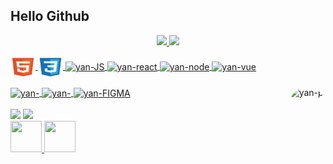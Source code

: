 ## Hello Github 
<div align="center">
  <a href="https://github.com/Yan-pi">
  <img height="150em" src="https://github-readme-stats.vercel.app/api?username=Yan-pi&show_icons=true&theme=dark&include_all_commits=true&count_private=true"/>
  <img height="150em" src="https://github-readme-stats.vercel.app/api/top-langs/?username=Yan-pi&layout=compact&langs_count=7&theme=dark"/>
</div>
<div style="display: inline_block"><br>
 
 
  
  <img align="center" alt="yan-HTML" height="30" width="40" src="https://raw.githubusercontent.com/devicons/devicon/master/icons/html5/html5-original.svg">
  <img align="center" alt="yan-CSS" height="30" width="40" src="https://raw.githubusercontent.com/devicons/devicon/master/icons/css3/css3-original.svg">
  <img align="center" alt="yan-JS" height="30" width="40"  src="https://cdn.jsdelivr.net/gh/devicons/devicon/icons/javascript/javascript-original.svg" />
  <img align="center" alt="yan-react" heigh="30" width="40" src="https://cdn.jsdelivr.net/gh/devicons/devicon/icons/react/react-original.svg" />
  <img align="center" alt="yan-node" heigh="30" width="40"  src="https://cdn.jsdelivr.net/gh/devicons/devicon/icons/nodejs/nodejs-original.svg" />
  <img align="center" alt="yan-vue" heigh="30" width="40"  src="https://cdn.jsdelivr.net/gh/devicons/devicon/icons/vuejs/vuejs-original.svg" />
            
          


 
  
<div style="display: inline_block"><br>
  <img align="center" alt="yan-" height="30" width="40" src="https://cdn.jsdelivr.net/gh/devicons/devicon/icons/illustrator/illustrator-plain.svg" />
  <img align="center" alt="yan-" height="30" width="40" src="https://cdn.jsdelivr.net/gh/devicons/devicon/icons/photoshop/photoshop-plain.svg" />
  <img align="center" alt="yan-FIGMA" height="30" width="40" src="https://cdn.jsdelivr.net/gh/devicons/devicon/icons/figma/figma-original.svg">

  
  <img align="right" alt="yan-pi" height="150" style="border-radius:150px;" src="https://i.pinimg.com/originals/ea/97/dd/ea97dd3896500ad29dcad659abdb8a2e.jpg">
</div>
 
 <div style="display: inline_block"><br>
  <a  href="https://www.instagram.com/yanfsb/" target="_blank"> <img src="https://img.shields.io/badge/-Instagram-%23E4405F?style=for-the-badge&logo=instagram&logoColor=white" target="_blank"></a>
  <a  href = "mailto:yanfernandes404@gmail.com"><img src="https://img.shields.io/badge/-Gmail-%23333?style=for-the-badge&logo=gmail&logoColor=white" target="_blank"></a>
   <br>
  <a  href="https://www.linkedin.com/in/yan-fernandes-55a81a201/" target="_blank"><img src="https://cdn.jsdelivr.net/gh/devicons/devicon/icons/linkedin/linkedin-original.svg" height="50" width="50" target="_blank"</a> 
  <a  href="https://www.behance.net/atlasyan" target="_blank"><img src="https://cdn.jsdelivr.net/gh/devicons/devicon/icons/behance/behance-original.svg" height="50" width="50" target="_blank"></a> 

 </div>
